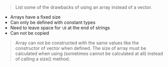 > List some of the drawbacks of using an array instead of a vector.

- Arrays have a fixed size 
- Can only be defined with constant types
- Need to leave space for `\0` at the end of strings
- Can not be copied

> Array can not be constructed with the same values like the constructor of vector when defined.
> The size of array must be calculated when using (sometimes cannot be calculated at all) instead of calling a size() method.